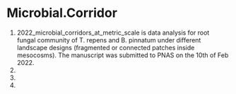 # Microbial.Corridor
1. 2022_microbial_corridors_at_metric_scale is data analysis for root fungal community of T. repens and B. pinnatum under different landscape designs (fragmented or connected patches inside mesocosms). The manuscript was submitted to PNAS on the 10th of Feb 2022.
2.
3.
4.
